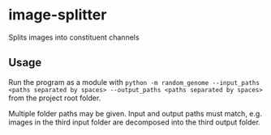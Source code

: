 # image-splitter
Splits images into constituent channels

## Usage
Run the program as a module with `python -m random_genome --input_paths <paths separated by spaces> --output_paths <paths separated by spaces>` from the project root folder.

Multiple folder paths may be given. Input and output paths must match, e.g. images in the third input folder are decomposed into the third output folder.
